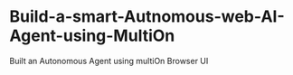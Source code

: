 # Build-a-smart-Autnomous-web-AI-Agent-using-MultiOn
Built an Autonomous Agent using multiOn Browser UI
